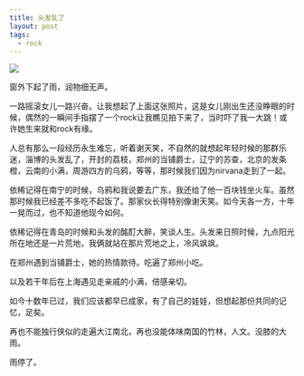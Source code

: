 ```yaml
---
title: 头发乱了
layout: post
tags:
  - rock 
---
```

![](http://7xo9zb.com1.z0.glb.clouddn.com/1.pic_hd.jpg)

窗外下起了雨，润物细无声。

一路摇滚女儿一路兴奋。让我想起了上面这张照片，这是女儿刚出生还没睁眼的时候，偶然的一瞬间手指摆了一个rock让我瞧见拍下来了，当时吓了我一大跳！或许她生来就和rock有缘。

人总有那么一段经历永生难忘，听着谢天笑，不自然的就想起年轻时候的那群乐迷，淄博的头发乱了，开封的荔枝，郑州的当铺爵士，辽宁的苏查，北京的发条橙，云南的小满，周游四方的乌鸦，等等，那时候我们因为nirvana走到了一起。

依稀记得在南宁的时候，乌鸦和我说要去广东，我还给了他一百块钱坐火车。虽然那时候我已经差不多吃不起饭了。那家伙长得特别像谢天笑。如今天各一方，十年一晃而过，也不知道他现今如何。

依稀记得在青岛的时候和头发的酩酊大醉，笑谈人生。头发来日照时候，九点阳光所在地还是一片荒地，我俩就站在那片荒地之上，冷风飒飒。

在郑州遇到当铺爵士，她的热情款待。吃遍了郑州小吃。

以及若干年后在上海遇见走亲戚的小满，倍感亲切。


如今十数年已过，我们应该都早已成家，有了自己的娃娃，但想起那份共同的记忆，足矣。

再也不能独行侠似的走遍大江南北，再也没能体味南国的竹林，人文。没膝的大雨。

雨停了。


